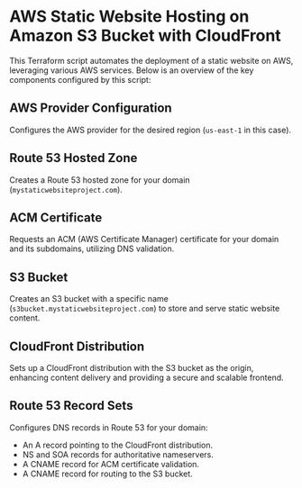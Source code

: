 # AWS Static Website Hosting on Amazon S3 Bucket with CloudFront

This Terraform script automates the deployment of a static website on AWS, leveraging various AWS services. Below is an overview of the key components configured by this script:

## AWS Provider Configuration

Configures the AWS provider for the desired region (`us-east-1` in this case).

## Route 53 Hosted Zone

Creates a Route 53 hosted zone for your domain (`mystaticwebsiteproject.com`).

## ACM Certificate

Requests an ACM (AWS Certificate Manager) certificate for your domain and its subdomains, utilizing DNS validation.

## S3 Bucket

Creates an S3 bucket with a specific name (`s3bucket.mystaticwebsiteproject.com`) to store and serve static website content.

## CloudFront Distribution

Sets up a CloudFront distribution with the S3 bucket as the origin, enhancing content delivery and providing a secure and scalable frontend.

## Route 53 Record Sets

Configures DNS records in Route 53 for your domain:

- An A record pointing to the CloudFront distribution.
- NS and SOA records for authoritative nameservers.
- A CNAME record for ACM certificate validation.
- A CNAME record for routing to the S3 bucket.
